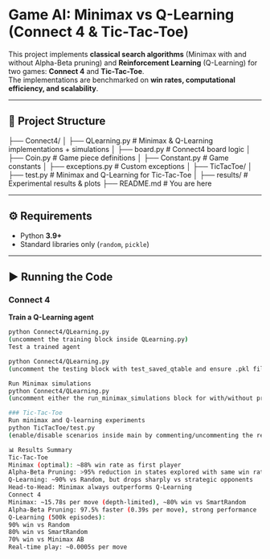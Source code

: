 # Game AI: Minimax vs Q-Learning (Connect 4 & Tic-Tac-Toe)

This project implements **classical search algorithms** (Minimax with and without Alpha-Beta pruning) and **Reinforcement Learning** (Q-Learning) for two games: **Connect 4** and **Tic-Tac-Toe**.  
The implementations are benchmarked on **win rates, computational efficiency, and scalability**.

---

## 📂 Project Structure
├── Connect4/
│ ├── QLearning.py # Minimax & Q-Learning implementations + simulations
│ ├── board.py # Connect4 board logic
│ ├── Coin.py # Game piece definitions
│ ├── Constant.py # Game constants
│ ├── exceptions.py # Custom exceptions
│
├── TicTacToe/
│ ├── test.py # Minimax and Q-Learning for Tic-Tac-Toe
│
├── results/ # Experimental results & plots
├── README.md # You are here

---

## ⚙️ Requirements

- Python **3.9+**
- Standard libraries only (`random`, `pickle`)

---

## ▶️ Running the Code

### Connect 4

**Train a Q-Learning agent**
```bash
python Connect4/QLearning.py
(uncomment the training block inside QLearning.py)
Test a trained agent

python Connect4/QLearning.py
(uncomment the testing block with test_saved_qtable and ensure .pkl file exists)

Run Minimax simulations
python Connect4/QLearning.py
(uncomment either the run_minimax_simulations block for with/without pruning)

### Tic-Tac-Toe
Run minimax and Q-learning experiments
python TicTacToe/test.py
(enable/disable scenarios inside main by commenting/uncommenting the relevant blocks)

📊 Results Summary
Tic-Tac-Toe
Minimax (optimal): ~88% win rate as first player
Alpha-Beta Pruning: >95% reduction in states explored with same win rate
Q-Learning: ~90% vs Random, but drops sharply vs strategic opponents
Head-to-Head: Minimax always outperforms Q-Learning
Connect 4
Minimax: ~15.78s per move (depth-limited), ~80% win vs SmartRandom
Alpha-Beta Pruning: 97.5% faster (0.39s per move), strong performance
Q-Learning (500k episodes):
90% win vs Random
80% win vs SmartRandom
70% win vs Minimax AB
Real-time play: ~0.0005s per move
